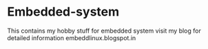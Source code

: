 Embedded-system
===============

This contains my hobby stuff for embedded system
visit my blog for detailed information embeddlinux.blogspot.in